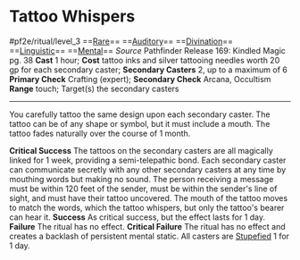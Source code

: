 # Tattoo Whispers
#pf2e/ritual/level_3
==[Rare](Rare.md)== ==[Auditory](Auditory.md)== ==[Divination](Divination.md)== ==[Linguistic](Linguistic.md)== ==[Mental](Mental.md)==
*Source* Pathfinder Release 169: Kindled Magic pg. 38
**Cast** 1 hour; **Cost** tattoo inks and silver tattooing needles worth 20 gp for each secondary caster; **Secondary Casters** 2, up to a maximum of 6
**Primary Check** Crafting (expert); **Secondary Check** Arcana, Occultism
**Range** touch; Target(s) the secondary casters

---
You carefully tattoo the same design upon each secondary caster. The tattoo can be of any shape or symbol, but it must include a mouth. The tattoo fades naturally over the course of 1 month.

**Critical Success** The tattoos on the secondary casters are all magically linked for 1 week, providing a semi-telepathic bond. Each secondary caster can communicate secretly with any other secondary casters at any time by mouthing words but making no sound. The person receiving a message must be within 120 feet of the sender, must be within the sender's line of sight, and must have their tattoo uncovered. The mouth of the tattoo moves to match the words, which the tattoo whispers, but only the tattoo's bearer can hear it.
**Success** As critical success, but the effect lasts for 1 day.
**Failure** The ritual has no effect.
**Critical Failure** The ritual has no effect and creates a backlash of persistent mental static. All casters are [Stupefied](Stupefied.md) 1 for 1 day.